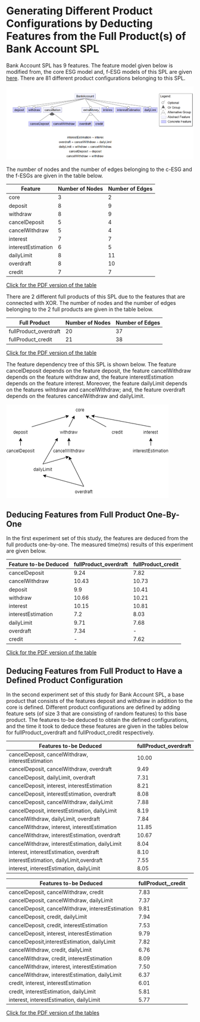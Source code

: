 # Generating Different Product Configurations by Deducting Features from the Full Product(s) of Bank Account SPL

Bank Account SPL has 9 features. The feature model given below is modified from, the core ESG model and, f-ESG models of this SPL are given [here](https://github.com/esg4aspl/SPL-FESG-Examples/blob/master/BankAccountSPL.md). There are 81 different product configurations belonging to this SPL.

![Feature Model](https://github.com/esg4aspl/esg-generation-by-feature-deduction/blob/main/BankAccountSPL/Feature%20Model.PNG)

The number of nodes and the number of edges belonging to the c-ESG and the f-ESGs are given in the table below. 

| Feature            | Number of Nodes | Number of Edges |
| ------------------ | --------------- | --------------- |
| core               | 3               | 2               |
| deposit            | 8               | 9               |
| withdraw           | 8               | 9               |
| cancelDeposit      | 5               | 4               |
| cancelWithdraw     | 5               | 4               |
| interest           | 7               | 7               |
| interestEstimation | 6               | 5               |
| dailyLimit         | 8               | 11              |
| overdraft          | 8               | 10              |
| credit             | 7               | 7               |

[Click for the PDF version of the table](https://github.com/esg4aspl/esg-generation-by-feature-deduction/blob/main/BankAccountSPL/FeatureData.pdf)

There are 2 different full products of this SPL due to the features that are connected with XOR. The number of nodes and the number of edges belonging to the 2 full products are given in the table below. 

| Full Product           | Number of Nodes | Number of Edges |
| ---------------------- | --------------- | --------------- |
| fullProduct\_overdraft | 20              | 37              |
| fullProduct\_credit    | 21              | 38              |

[Click for the PDF version of the table](https://github.com/esg4aspl/esg-generation-by-feature-deduction/blob/main/BankAccountSPL/FullProductData.pdf)

The feature dependency tree of this SPL is shown below. The feature cancelDeposit depends on the feature deposit, the feature cancelWithdraw depends on the feature withdraw and, the feature interestEstimation depends on the feature interest. 
Moreover, the feature dailyLimit depends on the features wihtdraw and cancelWithdraw; and, the feature overdraft depends on the features cancelWithdraw and dailyLimit. 

![FeatureDependencyTree](https://github.com/esg4aspl/esg-generation-by-feature-deduction/blob/main/BankAccountSPL/FeatureDependencyTree.png)

## Deducing Features from Full Product One-By-One
In the first experiment set of this study, the features are deduced from the full products one-by-one. The measured time(ms) results of this experiment are given below.

| Feature to-be Deduced | fullProduct\_overdraft | fullProduct\_credit |
| --------------------- | ---------------------- | ------------------- |
| cancelDeposit         | 9.24                   | 7.82                |
| cancelWithdraw        | 10.43                  | 10.73               |
| deposit               | 9.9                    | 10.41               |
| withdraw              | 10.66                  | 10.21               |
| interest              | 10.15                  | 10.81               |
| interestEstimation    | 7.2                    | 8.03                |
| dailyLimit            | 9.71                   | 7.68                |
| overdraft             | 7.34                   | \-                  |
| credit                | \-                     | 7.62                |

[Click for the PDF version of the table](https://github.com/esg4aspl/esg-generation-by-feature-deduction/blob/main/BankAccountSPL/OneFeatureDeduction.pdf)

## Deducing Features from Full Product to Have a Defined Product Configuration

In the second experiment set of this study for Bank Account SPL, a base product that consists of the features deposit and withdraw in addition to the core is defined. Different product configurations are defined by adding feature sets (of size 3 that are consisting of random features) to this base product. The features to-be deduced to obtain the defined configurations, and the time it took to deduce these features are given in the tables below for fullProduct_overdraft and fullProduct_credit respectively. 

| Features to-be Deduced                            | fullProduct\_overdraft |
| ------------------------------------------------- | ---------------------- |
| cancelDeposit, cancelWithdraw, interestEstimation | 10.00                  |
| cancelDeposit, cancelWithdraw, overdraft          | 9.49                   |
| cancelDeposit, dailyLimit, overdraft              | 7.31                   |
| cancelDeposit, interest, interestEstimation       | 8.21                   |
| cancelDeposit, interestEstimation, overdraft      | 8.08                   |
| cancelDeposit, cancelWithdraw, dailyLimit         | 7.88                   |
| cancelDeposit, interestEstimation, dailyLimit     | 8.19                   |
| cancelWithdraw, dailyLimit, overdraft             | 7.84                   |
| cancelWithdraw, interest, interestEstimation      | 11.85                  |
| cancelWithdraw, interestEstimation, overdraft     | 10.67                  |
| cancelWithdraw, interestEstimation, dailyLimit    | 8.04                   |
| interest, interestEstimation, overdraft           | 8.10                   |
| interestEstimation, dailyLimit,overdraft          | 7.55                   |
| interest, interestEstimation, dailyLimit          | 8.05                   |

| Features to-be Deduced                            | fullProduct,\_credit |
| ------------------------------------------------- | -------------------- |
| cancelDeposit, cancelWithdraw, credit             | 7.83                 |
| cancelDeposit, cancelWithdraw, dailyLimit         | 7.37                 |
| cancelDeposit, cancelWithdraw, interestEstimation | 9.81                 |
| cancelDeposit, credit, dailyLimit                 | 7.94                 |
| cancelDeposit, credit, interestEstimation         | 7.53                 |
| cancelDeposit, interest, interestEstimation       | 9.79                 |
| cancelDeposit,interestEstimation, dailyLimit      | 7.82                 |
| cancelWithdraw, credit, dailyLimit                | 6.76                 |
| cancelWithdraw, credit, interestEstimation        | 8.09                 |
| cancelWithdraw, interest, interestEstimation      | 7.50                 |
| cancelWithdraw, interestEstimation, dailyLimit    | 6.37                 |
| credit, interest, interestEstimation              | 6.01                 |
| credit, interestEstimation, dailyLimit            | 5.81                 |
| interest, interestEstimation, dailyLimit          | 5.77                 |

[Click for the PDF version of the tables](https://github.com/esg4aspl/esg-generation-by-feature-deduction/blob/main/BankAccountSPL/FeatureSetDeduction.pdf)
